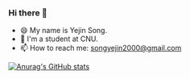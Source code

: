 ### Hi there 👋

* 😄 My name is Yejin Song.
* 🌱 I'm a student at CNU.
* 📫 How to reach me: songyejin2000@gmail.com

[![Anurag's GitHub stats](https://github-readme-stats.vercel.app/api?username=jinyesong)](https://github.com/anuraghazra/github-readme-stats)
<!--
**jinyesong/jinyesong** is a ✨ _special_ ✨ repository because its `README.md` (this file) appears on your GitHub profile.

Here are some ideas to get you started:

- 🔭 I’m currently working on ...
- 🌱 I’m currently learning ...
- 👯 I’m looking to collaborate on ...
- 🤔 I’m looking for help with ...
- 💬 Ask me about ...
- 📫 How to reach me: ...
- 😄 Pronouns: ...
- ⚡ Fun fact: ...
-->
